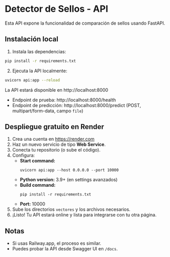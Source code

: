 # Detector de Sellos - API

Esta API expone la funcionalidad de comparación de sellos usando FastAPI.

## Instalación local

1. Instala las dependencias:

```bash
pip install -r requirements.txt
```

2. Ejecuta la API localmente:

```bash
uvicorn api:app --reload
```

La API estará disponible en http://localhost:8000

- Endpoint de prueba: http://localhost:8000/health
- Endpoint de predicción: http://localhost:8000/predict (POST, multipart/form-data, campo `file`)

## Despliegue gratuito en Render

1. Crea una cuenta en https://render.com
2. Haz un nuevo servicio de tipo **Web Service**.
3. Conecta tu repositorio (o sube el código).
4. Configura:
   - **Start command:**
     ```
     uvicorn api:app --host 0.0.0.0 --port 10000
     ```
   - **Python version:** 3.9+ (en settings avanzados)
   - **Build command:**
     ```
     pip install -r requirements.txt
     ```
   - **Port:** 10000
5. Sube los directorios `vectores` y los archivos necesarios.
6. ¡Listo! Tu API estará online y lista para integrarse con tu otra página.

## Notas
- Si usas Railway.app, el proceso es similar.
- Puedes probar la API desde Swagger UI en `/docs`. 